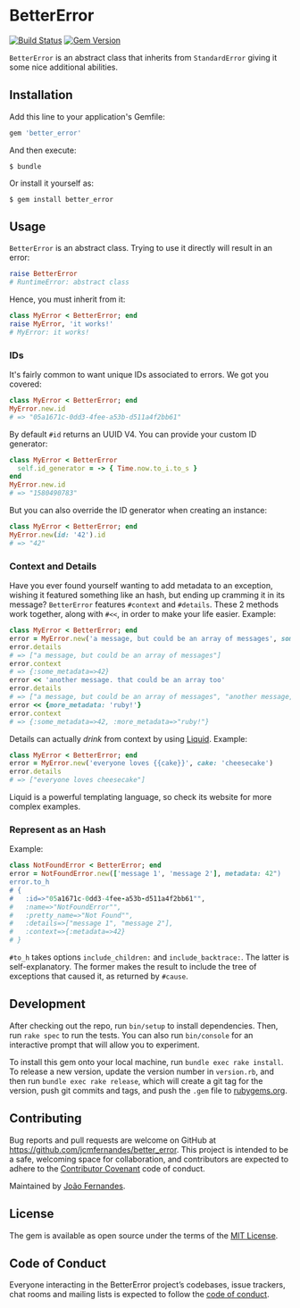 # BetterError

[![Build Status](https://travis-ci.org/jcmfernandes/better_error.svg?branch=master)][travis]
[![Gem Version](https://badge.fury.io/rb/better_error.svg)](https://badge.fury.io/rb/better_error)

[travis]: http://travis-ci.org/jcmfernandes/better_error

`BetterError` is an abstract class that inherits from `StandardError` giving it some nice additional abilities.

## Installation

Add this line to your application's Gemfile:

```ruby
gem 'better_error'
```

And then execute:

    $ bundle

Or install it yourself as:

    $ gem install better_error

## Usage

`BetterError` is an abstract class. Trying to use it directly will result in an error:

```ruby
raise BetterError
# RuntimeError: abstract class
```

Hence, you must inherit from it:

```ruby
class MyError < BetterError; end
raise MyError, 'it works!'
# MyError: it works!
```

### IDs

It's fairly common to want unique IDs associated to errors. We got you covered:

```ruby
class MyError < BetterError; end
MyError.new.id
# => "05a1671c-0dd3-4fee-a53b-d511a4f2bb61"
```

By default `#id` returns an UUID V4. You can provide your custom ID generator:

```ruby
class MyError < BetterError
  self.id_generator = -> { Time.now.to_i.to_s }
end
MyError.new.id
# => "1580490783"
```

But you can also override the ID generator when creating an instance:

```ruby
class MyError < BetterError; end
MyError.new(id: '42').id
# => "42"
```

### Context and Details

Have you ever found yourself wanting to add metadata to an exception, wishing it featured something like an hash, but ending up cramming it in its message? `BetterError` features `#context` and `#details`. These 2 methods work together, along with `#<<`, in order to make your life easier. Example:

```ruby
class MyError < BetterError; end
error = MyError.new('a message, but could be an array of messages', some_metadata: 42)
error.details
# => ["a message, but could be an array of messages"]
error.context
# => {:some_metadata=>42}
error << 'another message. that could be an array too'
error.details
# => ["a message, but could be an array of messages", "another message, that could be an array too"]
error << {more_metadata: 'ruby!'}
error.context
# => {:some_metadata=>42, :more_metadata=>"ruby!"}
```

Details can actually *drink* from context by using [Liquid](https://shopify.github.io/liquid/). Example:

```ruby
class MyError < BetterError; end
error = MyError.new('everyone loves {{cake}}', cake: 'cheesecake')
error.details
# => ["everyone loves cheesecake"]
```

Liquid is a powerful templating language, so check its website for more complex examples.

### Represent as an Hash

Example:

```ruby
class NotFoundError < BetterError; end
error = NotFoundError.new(['message 1', 'message 2'], metadata: 42")
error.to_h
# {
#   :id=>"05a1671c-0dd3-4fee-a53b-d511a4f2bb61"",
#   :name=>"NotFoundError"",
#   :pretty_name=>"Not Found"",
#   :details=>["message 1", "message 2"],
#   :context=>{:metadata=>42}
# }
```

`#to_h` takes options `include_children:` and `include_backtrace:`. The latter is self-explanatory. The former makes the result to include the tree of exceptions that caused it, as returned by `#cause`.

## Development

After checking out the repo, run `bin/setup` to install dependencies. Then, run `rake spec` to run the tests. You can also run `bin/console` for an interactive prompt that will allow you to experiment.

To install this gem onto your local machine, run `bundle exec rake install`. To release a new version, update the version number in `version.rb`, and then run `bundle exec rake release`, which will create a git tag for the version, push git commits and tags, and push the `.gem` file to [rubygems.org](https://rubygems.org).

## Contributing

Bug reports and pull requests are welcome on GitHub at https://github.com/jcmfernandes/better_error. This project is intended to be a safe, welcoming space for collaboration, and contributors are expected to adhere to the [Contributor Covenant](http://contributor-covenant.org) code of conduct.

Maintained by [João Fernandes](https://www.github.com/jcmfernandes).

## License

The gem is available as open source under the terms of the [MIT License](https://opensource.org/licenses/MIT).

## Code of Conduct

Everyone interacting in the BetterError project’s codebases, issue trackers, chat rooms and mailing lists is expected to follow the [code of conduct](https://github.com/jcmfernandes/better_error/blob/master/CODE_OF_CONDUCT.md).
